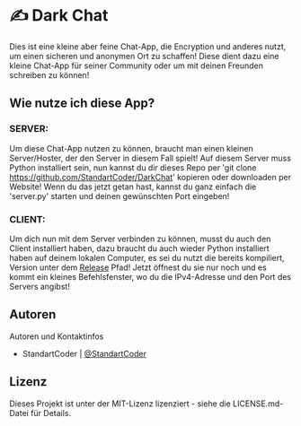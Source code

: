 # ✍️ Dark Chat

Dies ist eine kleine aber feine Chat-App, die Encryption und anderes nutzt, um einen sicheren und anonymen Ort zu schaffen! Diese dient dazu eine kleine Chat-App für seiner Community oder um mit deinen Freunden schreiben zu können!

## Wie nutze ich diese App?

### SERVER:
Um diese Chat-App nutzen zu können, braucht man einen kleinen Server/Hoster, der den Server in diesem Fall spielt! Auf diesem Server muss Python installiert sein, nun kannst du dir dieses Repo per 'git clone https://github.com/StandartCoder/DarkChat' kopieren oder downloaden per Website! Wenn du das jetzt getan hast, kannst du ganz einfach die 'server.py' starten und deinen gewünschten Port eingeben!

### CLIENT:
Um dich nun mit dem Server verbinden zu können, musst du auch den Client installiert haben, dazu braucht du auch wieder Python installiert haben auf deinem lokalen Computer, es sei du nutzt die bereits kompiliert, Version unter dem [Release](https://github.com/StandartCoder/DarkChat/releases) Pfad! Jetzt öffnest du sie nur noch und es kommt ein kleines Befehlsfenster, wo du die IPv4-Adresse und den Port des Servers angibst!

## Autoren

Autoren und Kontaktinfos

- StandartCoder | [@StandartCoder](https://github.com/StandartCoder)

## Lizenz

Dieses Projekt ist unter der MIT-Lizenz lizenziert - siehe die LICENSE.md-Datei für Details.
